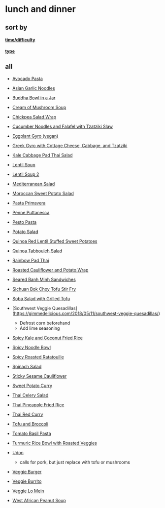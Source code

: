 # lunch and dinner



## sort by
#### [time/difficulty](tanoosh.github.io/sbdifficulty.md)
#### [type](tanoosh.github.io/sbtype.md)


## all
* [Avocado Pasta](https://damndelicious.net/2014/06/20/avocado-pasta/)
* [Asian Garlic Noodles](https://damndelicious.net/2015/12/27/asian-garlic-noodles/)
* [Buddha Bowl in a Jar](https://www.delish.com/cooking/recipe-ideas/recipes/a51552/buddha-in-a-jar-recipe/)
* [Cream of Mushroom Soup](tanoosh.github.io/creamofmushroomsoup.md)
* [Chickpea Salad Wrap](https://www.brewinghappiness.com/5-minute-chickpea-salad-wraps/)
* [Cucumber Noodles and Falafel with Tzatziki Slaw](https://sheerluxe.com/2017/01/09/cucumber-noodles-and-falafel-tzatziki-slaw?utm_source=Adestra&utm_medium=email&utm_content=TOMORROW%27S%20DESK%20LUNCH%3F&utm_campaign=HIGH%20ST%20SKI%20WEAR%20(WEDS%2011TH%20JAN%202016)&utm_term=Daily)
* [Eggplant Gyro (vegan)](https://www.delishknowledge.com/vegan-eggplant-gyros/)
* [Greek Gyro with Cottage Cheese, Cabbage, and Tzatziki](http://www.paaka-shaale.com/2014/07/gyros-greek-style-sandwich.html)
* [Kale Cabbage Pad Thai Salad](https://www.eatingbirdfood.com/kale-cabbage-pad-thai-salad/)
* [Lentil Soup](https://cookieandkate.com/2015/vegan-lentil-soup-recipe/)
* [Lentil Soup 2](https://www.delish.com/cooking/recipe-ideas/recipes/a44787/easy-spinach-lentil-soup-recipe/)
* [Mediterranean Salad](https://www.delish.com/cooking/recipe-ideas/recipes/a43422/mediterranean-salad-with-lemon-herb-vinaigrette-recipe/)
* [Moroccan Sweet Potato Salad](http://thefirstmess.com/2015/07/01/moroccan-sweet-potato-sunshine-salad/?utm_source=feedburner&utm_medium=email&utm_campaign=Feed:+TheFirstMess+(The+First+Mess))
* [Pasta Primavera](https://www.cearaskitchen.com/healthy-pasta-primavera/)
* [Penne Puttanesca](https://www.delish.com/cooking/recipe-ideas/recipes/a48254/penne-puttanesca-recipe/)
* [Pesto Pasta](https://damndelicious.net/2012/07/21/pesto-pasta-with-sun-dried-tomatoes-and-roasted/)
* [Potato Salad](https://www.countryliving.com/food-drinks/recipes/a2879/best-potato-salad-recipe/?click=recipe_sr)
* [Quinoa Red Lentil Stuffed Sweet Potatoes](https://www.pickuplimes.com/single-post/2017/10/04/Quinoa-Red-Lentil-Stuffed-Sweet-Potatoes)
* [Quinoa Tabbouleh Salad](https://www.epicurious.com/recipes/food/views/quinoa-tabbouleh-395939)
* [Rainbow Pad Thai](https://pinchofyum.com/rainbow-vegetarian-pad-thai-with-peanuts-and-basil)
* [Roasted Cauliflower and Potato Wrap](https://www.pickuplimes.com/single-post/2017/08/28/Roasted-Cauliflower-Potato-Wraps)
* [Seared Banh Minh Sandwiches](https://www.loveandlemons.com/seared-tofu-banh-mi-sandwiches/)
* [Sichuan Bok Choy Tofu Stir Fry](https://thewanderlustkitchen.com/sichuan-bok-choy-tofu-stir-fry/)
* [Soba Salad with Grilled Tofu](https://www.goodhousekeeping.com/food-recipes/a33581/soba-salad-with-grilled-tofu-recipe/)
* [Southwest Veggie Quesadillas] (https://gimmedelicious.com/2018/05/11/southwest-veggie-quesadillas/)
   * Defrost corn beforehand
   * Add lime seasoning
* [Spicy Kale and Coconut Fried Rice](https://cookieandkate.com/2018/spicy-kale-and-coconut-fried-rice/)
* [Spicy Noodle Bowl](https://lifemadesimplebakes.com/2015/03/20-minute-spicy-thai-noodle-bowls/)
* [Spicy Roasted Ratatouille](https://cookieandkate.com/2014/spicy-roasted-ratatouille-with-spaghetti/)
* [Spinach Salad](https://www.delish.com/cooking/recipe-ideas/a19695920/simple-spinach-salad-recipe/)
* [Sticky Sesame Cauliflower](https://www.connoisseurusveg.com/sticky-sesame-cauliflower)
* [Sweet Potato Curry](https://www.bonappetit.com/recipe/sweet-potato-curry)
* [Thai Celery Salad](https://www.bonappetit.com/recipe/thai-celery-salad-with-peanuts)
* [Thai Pineapple Fried Rice](https://cookieandkate.com/2015/thai-pineapple-fried-rice-recipe/)
* [Thai Red Curry](https://cookieandkate.com/2015/thai-red-curry-recipe/)
* [Tofu and Broccoli](tanoosh.github.io/tofuandbroccoli.html)
* [Tomato Basil Pasta](https://bakerbynature.com/one-pan-tomato-basil-pasta/)
* [Turmuric Rice Bowl with Roasted Veggies](http://www.eatingwell.com/recipe/257720/turmeric-rice-bowl-with-garam-masala-root-vegetables-chickpeas/)

* [Udon](https://www.bonappetit.com/recipe/stir-fried-udon-with-pork)
    * calls for pork, but just replace with tofu or mushrooms
* [Veggie Burger](https://www.delish.com/cooking/recipe-ideas/recipes/a53074/best-veggie-burger-recipe/)
* [Veggie Burrito](https://www.thespruceeats.com/vegetarian-bean-and-rice-burrito-recipe-3378550)
* [Veggie Lo Mein](https://www.goodhousekeeping.com/food-recipes/easy/a34238/veggie-lo-mein/)
* [West African Peanut Soup](https://cookieandkate.com/2013/west-african-peanut-soup/)



